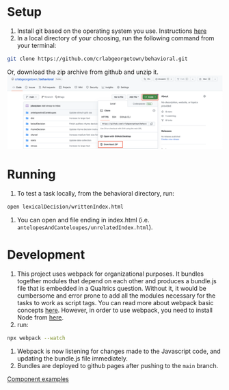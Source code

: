 # Setup

1. Install git based on the operating system you use. Instructions [here](https://git-scm.com/book/en/v2/Getting-Started-Installing-Git)
1. In a local directory of your choosing, run the following command from your terminal:
```sh
git clone https://github.com/crlabgeorgetown/behavioral.git
```
Or, download the zip archive from github and unzip it. 
![alt text](./docs/code_archive.png)

# Running

1. To test a task locally, from the behavioral directory, run:
```sh
open lexicalDecision/writtenIndex.html
```
1. You can open and file ending in index.html (i.e. `antelopesAndCanteloupes/unrelatedIndex.html`).

# Development

1. This project uses webpack for organizational purposes. It bundles together modules that depend on each other and produces a bundle.js file that is embedded in a Qualtrics question. Without it, it would be cumbersome and error prone to add all the modules necessary for the tasks to work as script tags. You can read more about webpack basic concepts [here](https://webpack.js.org/concepts/). However, in order to use webpack, you need to install Node from [here](https://nodejs.org/en).
1. run: 
```sh
npx webpack --watch
```
1. Webpack is now listening for changes made to the Javascript code, and updating the bundle.js file immediately. 
1. Bundles are deployed to github pages after pushing to the `main` branch.

[Component examples](./development_instructions/componentExamples.md)